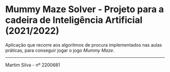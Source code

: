 # Mummy Maze Solver - Projeto para a cadeira de Inteligência Artificial (2021/2022)

Aplicação que recorre aos algoritmos de procura implementados nas aulas práticas, 
para conseguir jogar o jogo *Mummy Maze*.

_______________________________
Martim Silva - nº 2200681